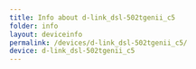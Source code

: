 ```yaml
---
title: Info about d-link_dsl-502tgenii_c5
folder: info
layout: deviceinfo
permalink: /devices/d-link_dsl-502tgenii_c5/
device: d-link_dsl-502tgenii_c5
---
```

